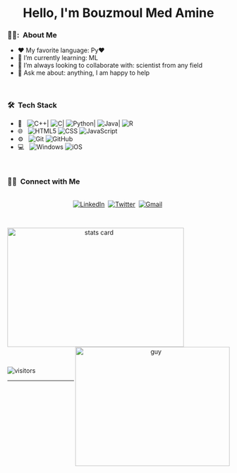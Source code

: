 <h1 align="center"> Hello, I'm Bouzmoul Med Amine </h1>

<h3> 👨‍🎨: &nbsp;About Me </h3>


- :heart: My favorite language: Py♥
- 🌱 I’m currently learning: ML
- 👯 I’m always looking to collaborate with: scientist from any field
- 💬 Ask me about: anything, I am happy to help

<br/>

<h3> 🛠 &nbsp;Tech Stack</h3>

- :space_invader: &nbsp;
  ![C++](https://img.icons8.com/color/48/000000/c-plus-plus-logo.png)|
  ![C](https://img.icons8.com/color/48/000000/c-programming.png)|
  ![Python](https://img.icons8.com/color/48/000000/python--v2.png)|
  ![Java](https://img.icons8.com/color/48/000000/java-coffee-cup-logo--v1.png)|
  ![R](https://img.icons8.com/external-becris-flat-becris/64/000000/external-r-data-science-becris-flat-becris.png)
- 🌐 &nbsp;
  ![HTML5](https://img.shields.io/badge/HTML5-E34F26?style=for-the-badge&logo=html5&logoColor=white)
  ![CSS](https://img.shields.io/badge/CSS-239120?&style=for-the-badge&logo=css3&logoColor=white)
  ![JavaScript](https://img.shields.io/badge/JavaScript-323330?style=for-the-badge&logo=javascript&logoColor=F7DF1E)
- ⚙️ &nbsp;
  ![Git](https://img.shields.io/badge/Git-F05032?style=for-the-badge&logo=git&logoColor=white)
  ![GitHub](https://img.shields.io/badge/GitHub-100000?style=for-the-badge&logo=github&logoColor=white)
- 💻 &nbsp;
  ![Windows](https://img.shields.io/badge/Windows-0078D6?style=for-the-badge&logo=windows&logoColor=white)
  ![iOS](https://img.shields.io/badge/iOS-000000?style=for-the-badge&logo=ios&logoColor=white)


<br/>



<h3> 🤝🏻 &nbsp;Connect with Me </h3> 

<p align="center">
<br>
<a href="https://www.linkedin.com/in/mohamed-amine-bouzmoul-1555b61b6/"><img src="https://img.shields.io/badge/linkedin-%230077B5.svg?&style=for-the-badge&logo=linkedin&logoColor=white" alt="LinkedIn" /></a>&nbsp;
<a href="https://twitter.com/BouzmoulA"><img src="https://img.shields.io/badge/Twitter-1DA1F2?style=for-the-badge&logo=twitter&logoColor=white" alt="Twitter" /></a>&nbsp;
<a href="mailto:medaminebouzmoul@gmail.com?subject=Hola%20Jiji"><img src="https://img.shields.io/badge/gmail-%23D14836.svg?&style=for-the-badge&logo=gmail&logoColor=white" alt="Gmail"/></a>&nbsp;
</p>



<br/> 
<p>

<a align= "center" href="https://github.com/BouzCS">
  <img alt= "stats card" height="270px" width="400" src="https://github-readme-stats.vercel.app/api?username=BouzCS&theme=cobalt&show_icons=true&count_private=true" />
  <img align="right" height="270px" alt="guy" width="350" src="https://i.pinimg.com/originals/e4/26/70/e426702edf874b181aced1e2fa5c6cde.gif" /> </a>

</p>
<br/>

<p>
    <img align="center" alt="visitors" src="https://gpvc.arturio.dev/BouzCS"/>
</p>

-----
